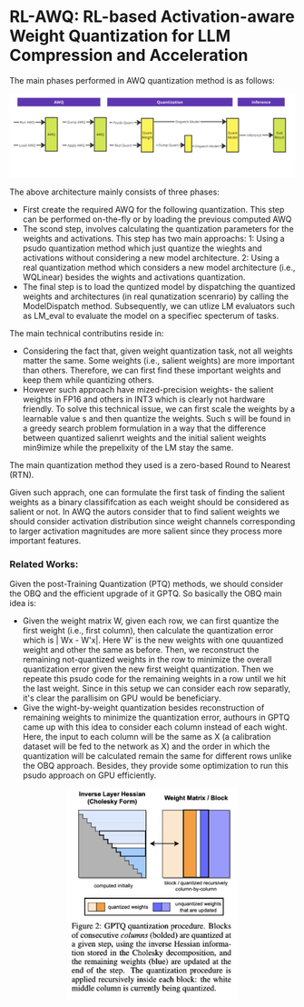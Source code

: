 # RL-AWQ: RL-based Activation-aware Weight Quantization for LLM Compression and Acceleration 

The main phases performed in AWQ quantization method is as follows:

![overview](figures/AWQ.png)

The above architecture mainly consists of three phases:
- First create the required AWQ for the following quantization. This step can be performed on-the-fly or by loading the previous computed AWQ
- The scond step, involves calculating the quantization parameters for the weights and activations. This step has two main approachs: 1: Using a psudo quantization method which just quantize the wieghts and activations without considering a new model architecture. 2: Using a real quantization method which considers a new model architecture (i.e., WQLinear) besides the wights and activations quantization.
- The final step is to load the quntized model by dispatching the quantized weights and architectures (in real qunatization scenrario) by calling the ModelDispatch method. Subsequently, we can utlize LM evaluators such as LM_eval to evaluate the model on a specifiec specterum of tasks.

The main technical contributins reside in:
- Considering the fact that, given weight quantization task, not all weights matter the same. Some weights (i.e., salient weights) are more important than others. Therefore, we can first find these important weights and keep them while quantizing others.
- However such approach have mized-precision weights- the salient weights in FP16 and others in INT3 which is clearly not hardware friendly. To solve this technical issue, we can first scale the weights by a learnable value s and then quantize the weights. Such s will be found in a greedy search problem formulation in a way that the difference between quantized salienrt weights and the initial salient weights min9imize while the prepelixity of the LM stay the same.

The main quantization method they used is a zero-based Round to Nearest (RTN).

Given such apprach, one can formulate the first task of finding the salient weights as a binary classififcation as each weight should be considered as salient or not. In AWQ the autors consider that to find salient weights we should consider activation distribution since weight channels corresponding to larger activation magnitudes are more salient since they process more important features.

### Related Works:

Given the post-Training Quantization (PTQ) methods, we should consider the OBQ and the efficient upgrade of it GPTQ. So basically the OBQ main idea is:
- Given the weight matrix W, given each row, we can first quantize the first weight (i.e., first column), then calculate the quantization error which is | Wx - W'x|. Here W' is the new weights with one quuantized weight and other the same as before. Then, we reconstruct the remaining not-quantized weights in the row to minimize the overall quantization error given the new first weight quantization. Then we repeate this psudo code for the remaining weights in a row until we hit the last weight. Since in this setup we can consider each row separatly, it's clear the parallisim on GPU would be beneficiary.
- Give the wight-by-weight quantization besides reconstruction of remaining weights to minimize the quantization error, authours in GPTQ came up with this idea to consider each column instead of each wight. Here, the input to each column will be the same as X (a calibration dataset will be fed to the network as X) and the order in which the quantization will be calculated remain the same for different rows unlike the OBQ approach. Besides, they provide some optimization to run this psudo approach on GPU efficiently.

<center>
<img src="figures/GPTQ.png" alt="GPTQ" width="300"/>
</center>